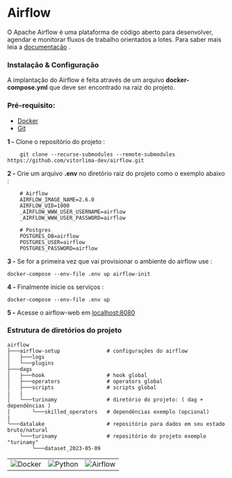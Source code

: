 
# Airflow

O Apache Airflow é uma plataforma de código aberto para desenvolver, agendar e monitorar fluxos de trabalho orientados a lotes. Para saber mais leia a [documentação](https://airflow.apache.org/docs/apache-airflow/stable/#what-is-airflow) .

### Instalação & Configuração

A implantação do Airflow é feita através de um arquivo **docker-compose.yml** 
que deve ser encontrado na raiz do projeto. 

### Pré-requisito:
- [Docker](https://docs.docker.com/get-docker/) 
- [Git](https://git-scm.com/downloads)

**1 -** Clone o repositório do projeto :
 
        git clone --recurse-submodules --remote-submodules https://github.com/vitorlima-dev/airflow.git

**2 -** Crie um arquivo **.env** no diretório raiz do projeto como o exemplo abaixo :

        # Airflow
        AIRFLOW_IMAGE_NAME=2.6.0
        AIRFLOW_UID=1000
        _AIRFLOW_WWW_USER_USERNAME=airflow
        _AIRFLOW_WWW_USER_PASSWORD=airflow

        # Postgres
        POSTGRES_DB=airflow
        POSTGRES_USER=airflow
        POSTGRES_PASSWORD=airflow    


**3 -** Se for a primeira vez que vai provisionar o ambiente do airflow use :

    docker-compose --env-file .env up airflow-init

**4 -** Finalmente inicie os serviços :

    docker-compose --env-file .env up

**5 -** Acesse o airflow-web em [localhost:8080](http://localhost:8080)

### Estrutura de diretórios do projeto

    airflow
    ├───airflow-setup               # configurações do airflow
    │   ├───logs                    
    │   └───plugins
    ├───dags
    │   ├───hook                    # hook global
    │   ├───operators               # operators global
    │   ├───scripts                 # scripts global
    |   |                           
    │   └───turinamy                # diretório do projeto: ( dag + dependências )
    │       └───skilled_operators   # dependências exemplo (opcional)
    |
    └───datalake                    # repositório para dados em seu estado bruto/natural 
        └───turinamy                # repositório do projeto exemplo "turinamy"
            └───dataset_2023-05-09


|  |  |  |
| :------: | :----: | ------: |
| ![Docker](https://img.shields.io/badge/Docker-21209C?style=for-the-badge&logo=docker&logoColor=white)  |   ![Python](https://img.shields.io/badge/Python-23120B?style=for-the-badge&logo=python&logoColor=F1F1F1) | ![Airflow](https://img.shields.io/badge/Airflow-purple?style=for-the-badge&logo=Apache%20Airflow&logoColor=white)
